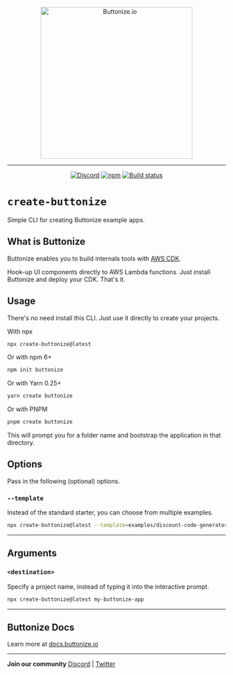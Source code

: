 
<p align="center">
  <a href="https://buttonize.io">
    <img width="350" alt="Buttonize.io" src="https://user-images.githubusercontent.com/6282843/212024942-9fd50774-ea26-48ba-b2cf-ca2584498c9a.png">
  </a>
</p>

---

<p align="center">
  <a href="https://discord.gg/2quY4Vz5BM"><img alt="Discord" src="https://img.shields.io/discord/1038752242238496779?style=flat-square" /></a>
  <a href="https://www.npmjs.com/package/create-buttonize"><img alt="npm" src="https://img.shields.io/npm/v/create-buttonize?style=flat-square" /></a>
  <a href="https://github.com/buttonize/create-buttonize/actions/workflows/release.yml?query=branch%3Amaster"><img alt="Build status" src="https://img.shields.io/github/actions/workflow/status/buttonize/create-buttonize/release.yml?branch=master&style=flat-square&logo=github" /></a>
</p>

# `create-buttonize`

Simple CLI for creating Buttonize example apps.

## What is Buttonize

Buttonize enables you to build internals tools with [AWS CDK](https://aws.amazon.com/cdk/).

Hook-up UI components directly to AWS Lambda functions. Just install Buttonize and deploy your CDK. That's it.

## Usage

There's no need install this CLI. Just use it directly to create your projects.

With npx

```bash
npx create-buttonize@latest
```

Or with npm 6+

```bash
npm init buttonize
```

Or with Yarn 0.25+

```bash
yarn create buttonize
```

Or with PNPM 

```bash
pnpm create buttonize
```

This will prompt you for a folder name and bootstrap the application in that directory.

## Options

Pass in the following (optional) options.

### `--template`

Instead of the standard starter, you can choose from multiple examples.

```bash
npx create-buttonize@latest --template=examples/discount-code-generator
```

---

## Arguments

### `<destination>`

Specify a project name, instead of typing it into the interactive prompt.

```bash
npx create-buttonize@latest my-buttonize-app
```

---

## Buttonize Docs

Learn more at [docs.buttonize.io](https://docs.buttonize.io)

---

**Join our community** [Discord](https://discord.gg/2quY4Vz5BM) | [Twitter](https://twitter.com/Buttonizeio)
